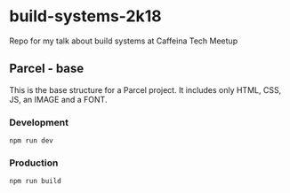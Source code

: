 # build-systems-2k18
Repo for my talk about build systems at Caffeina Tech Meetup

## Parcel - base
This is the base structure for a Parcel project. It includes only HTML, CSS, JS, an IMAGE and a FONT.

### Development

```
npm run dev
```

### Production

```
npm run build
```